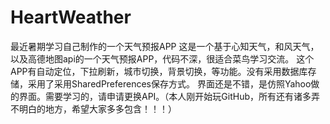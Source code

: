 # HeartWeather
最近暑期学习自己制作的一个天气预报APP
这是一个基于心知天气，和风天气，以及高德地图api的一个天气预报APP，代码不深，很适合菜鸟学习交流。
这个APP有自动定位，下拉刷新，城市切换，背景切换，等功能。没有采用数据库存储，采用了采用SharedPreferences保存方式。
界面还是不错，是仿照Yahoo做的界面。需要学习的，请申请更换API。（本人刚开始玩GitHub，所有还有诸多弄不明白的地方，希望大家多多包含！！！）
